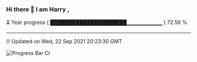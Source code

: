 ### Hi there 👋 I am Harry , 

⏳ Year progress { █████████████████████▁▁▁▁▁▁▁▁▁ } 72.56 %

---

⏰ Updated on Wed, 22 Sep 2021 20:23:30 GMT

![Progress Bar CI](https://github.com/duykhang68/duykhang68/workflows/Progress%20Bar%20CI/badge.svg)
